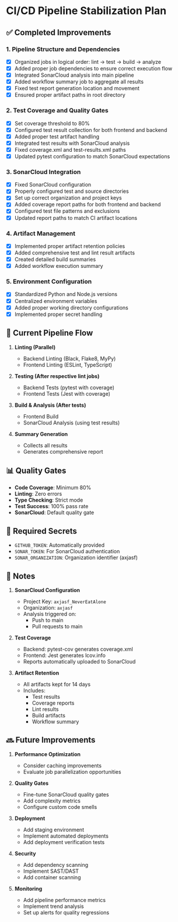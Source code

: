 # CI/CD Pipeline Stabilization Plan

## ✅ Completed Improvements

### 1. Pipeline Structure and Dependencies
- [x] Organized jobs in logical order: lint → test → build → analyze
- [x] Added proper job dependencies to ensure correct execution flow
- [x] Integrated SonarCloud analysis into main pipeline
- [x] Added workflow summary job to aggregate all results
- [x] Fixed test report generation location and movement
- [x] Ensured proper artifact paths in root directory

### 2. Test Coverage and Quality Gates
- [x] Set coverage threshold to 80%
- [x] Configured test result collection for both frontend and backend
- [x] Added proper test artifact handling
- [x] Integrated test results with SonarCloud analysis
- [x] Fixed coverage.xml and test-results.xml paths
- [x] Updated pytest configuration to match SonarCloud expectations

### 3. SonarCloud Integration
- [x] Fixed SonarCloud configuration
- [x] Properly configured test and source directories
- [x] Set up correct organization and project keys
- [x] Added coverage report paths for both frontend and backend
- [x] Configured test file patterns and exclusions
- [x] Updated report paths to match CI artifact locations

### 4. Artifact Management
- [x] Implemented proper artifact retention policies
- [x] Added comprehensive test and lint result artifacts
- [x] Created detailed build summaries
- [x] Added workflow execution summary

### 5. Environment Configuration
- [x] Standardized Python and Node.js versions
- [x] Centralized environment variables
- [x] Added proper working directory configurations
- [x] Implemented proper secret handling

## 🔄 Current Pipeline Flow

1. **Linting (Parallel)**
   - Backend Linting (Black, Flake8, MyPy)
   - Frontend Linting (ESLint, TypeScript)

2. **Testing (After respective lint jobs)**
   - Backend Tests (pytest with coverage)
   - Frontend Tests (Jest with coverage)

3. **Build & Analysis (After tests)**
   - Frontend Build
   - SonarCloud Analysis (using test results)

4. **Summary Generation**
   - Collects all results
   - Generates comprehensive report

## 📊 Quality Gates

- **Code Coverage**: Minimum 80%
- **Linting**: Zero errors
- **Type Checking**: Strict mode
- **Test Success**: 100% pass rate
- **SonarCloud**: Default quality gate

## 🔐 Required Secrets

- `GITHUB_TOKEN`: Automatically provided
- `SONAR_TOKEN`: For SonarCloud authentication
- `SONAR_ORGANIZATION`: Organization identifier (axjasf)

## 📝 Notes

1. **SonarCloud Configuration**
   - Project Key: `axjasf_NeverEatAlone`
   - Organization: `axjasf`
   - Analysis triggered on:
     - Push to main
     - Pull requests to main

2. **Test Coverage**
   - Backend: pytest-cov generates coverage.xml
   - Frontend: Jest generates lcov.info
   - Reports automatically uploaded to SonarCloud

3. **Artifact Retention**
   - All artifacts kept for 14 days
   - Includes:
     - Test results
     - Coverage reports
     - Lint results
     - Build artifacts
     - Workflow summary

## 🔜 Future Improvements

1. **Performance Optimization**
   - Consider caching improvements
   - Evaluate job parallelization opportunities

2. **Quality Gates**
   - Fine-tune SonarCloud quality gates
   - Add complexity metrics
   - Configure custom code smells

3. **Deployment**
   - Add staging environment
   - Implement automated deployments
   - Add deployment verification tests

4. **Security**
   - Add dependency scanning
   - Implement SAST/DAST
   - Add container scanning

5. **Monitoring**
   - Add pipeline performance metrics
   - Implement trend analysis
   - Set up alerts for quality regressions
